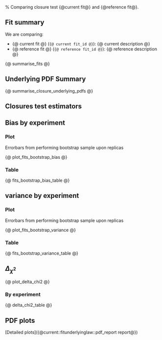 % Comparing closure test {@current fit@} and {@reference fit@}.

Fit summary
-----------

We are comparing:

  - {@ current fit @} (`{@ current fit_id @}`): {@ current description @}
  - {@ reference fit @} (`{@ reference fit_id @}`): {@ reference description @}

{@ summarise_fits @}

Underlying PDF Summary
----------------------
{@ summarise_closure_underlying_pdfs @}

Closures test estimators
-----------------------
## Bias by experiment
### Plot

Errorbars from performing bootstrap sample upon replicas

{@ plot_fits_bootstrap_bias @}
### Table
{@ fits_bootstrap_bias_table @}

## variance by experiment
### Plot

Errorbars from performing bootstrap sample upon replicas

{@ plot_fits_bootstrap_variance @}
### Table
{@ fits_bootstrap_variance_table @}

## $\Delta_{\chi^{2}}$
{@ plot_delta_chi2 @}
### By experiment
{@ delta_chi2_table @}

PDF plots
---------
[Detailed plots]({@current::fitunderlyinglaw::pdf_report report@})
